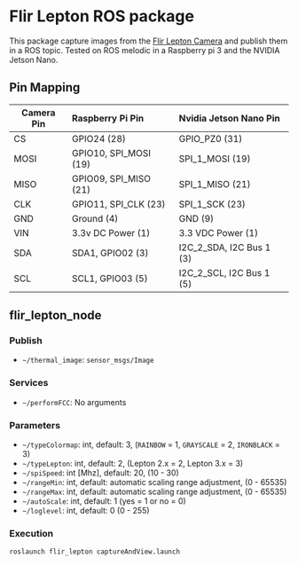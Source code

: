 # Flir Lepton ROS package
This package capture images from the [Flir Lepton Camera](https://www.sparkfun.com/products/14654) and publish them in a ROS topic. Tested on ROS melodic in a Raspberry pi 3 and the NVIDIA Jetson Nano.

## Pin Mapping

Camera Pin  | Raspberry Pi Pin          | Nvidia Jetson Nano Pin         
----------- | :------------------------ | :-----------------------
CS          | GPIO24 (28)               | GPIO_PZ0 (31)
MOSI        | GPIO10, SPI_MOSI (19)     | SPI_1_MOSI (19)
MISO        | GPIO09, SPI_MISO (21)     | SPI_1_MISO (21)
CLK         | GPIO11, SPI_CLK (23)      | SPI_1_SCK (23)
GND         | Ground (4)                | GND (9)
VIN         | 3.3v DC Power (1)         | 3.3 VDC Power (1)
SDA         | SDA1, GPIO02 (3)          | I2C_2_SDA, I2C Bus 1 (3)
SCL         | SCL1, GPIO03 (5)          | I2C_2_SCL, I2C Bus 1 (5)

## flir_lepton_node

### Publish
  - `~/thermal_image`: `sensor_msgs/Image`

### Services
  - `~/performFCC`: No arguments

### Parameters
  - `~/typeColormap`: int, default: 3, (`RAINBOW` = 1, `GRAYSCALE` = 2, `IRONBLACK` = 3)
  - `~/typeLepton`: int, default: 2, (Lepton 2.x = 2, Lepton 3.x = 3)
  - `~/spiSpeed`: int [Mhz], default: 20, (10 - 30)
  - `~/rangeMin`: int, default: automatic scaling range adjustment, (0 - 65535)
  - `~/rangeMax`: int, default: automatic scaling range adjustment, (0 - 65535)
  - `~/autoScale`: int, default: 1 (yes = 1 or no = 0)
  - `~/loglevel`: int, default: 0 (0 - 255)

### Execution
```bash
roslaunch flir_lepton captureAndView.launch
```
